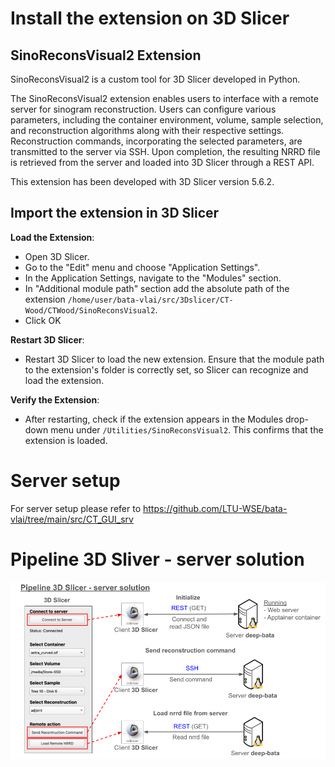 # Install the extension on 3D Slicer
## SinoReconsVisual2 Extension
SinoReconsVisual2 is a custom tool for 3D Slicer developed in Python.

The SinoReconsVisual2 extension enables users to interface with a remote server for sinogram reconstruction. Users can configure various parameters, including the container environment, volume, sample selection, and reconstruction algorithms along with their respective settings. Reconstruction commands, incorporating the selected parameters, are transmitted to the server via SSH. Upon completion, the resulting NRRD file is retrieved from the server and loaded into 3D Slicer through a REST API.

This extension has been developed with 3D Slicer version 5.6.2.

## Import the extension in 3D Slicer
 
**Load the Extension**:
   - Open 3D Slicer.
   - Go to the "Edit" menu and choose "Application Settings".
   - In the Application Settings, navigate to the "Modules" section.
   - In "Additional module path" section add the absolute path of the extension `/home/user/bata-vlai/src/3Dslicer/CT-Wood/CTWood/SinoReconsVisual2`. 
   - Click OK

**Restart 3D Slicer**:
   - Restart 3D Slicer to load the new extension. Ensure that the module path to the extension's folder is correctly set, so Slicer can recognize and load the extension.

**Verify the Extension**:
   - After restarting, check if the extension appears in the Modules drop-down menu under `/Utilities/SinoReconsVisual2`. This confirms that the extension is loaded.

# Server setup
For server setup please refer to https://github.com/LTU-WSE/bata-vlai/tree/main/src/CT_GUI_srv

# Pipeline 3D Sliver - server solution




![Pipeline 3D Slicer - server solution](Pipeline_3D_Slicer_server_solution.png)

